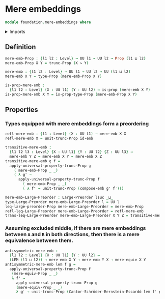 # Mere embeddings

```agda
module foundation.mere-embeddings where
```

<details><summary>Imports</summary>

```agda
open import foundation.cantor-schroder-bernstein-escardo
open import foundation.embeddings
open import foundation.law-of-excluded-middle
open import foundation.mere-equivalences
open import foundation.propositional-truncations

open import foundation-core.propositions
open import foundation-core.universe-levels

open import order-theory.large-preorders
```

</details>

## Definition

```agda
mere-emb-Prop : {l1 l2 : Level} → UU l1 → UU l2 → Prop (l1 ⊔ l2)
mere-emb-Prop X Y = trunc-Prop (X ↪ Y)

mere-emb : {l1 l2 : Level} → UU l1 → UU l2 → UU (l1 ⊔ l2)
mere-emb X Y = type-Prop (mere-emb-Prop X Y)

is-prop-mere-emb :
  {l1 l2 : Level} (X : UU l1) (Y : UU l2) → is-prop (mere-emb X Y)
is-prop-mere-emb X Y = is-prop-type-Prop (mere-emb-Prop X Y)
```

## Properties

### Types equipped with mere embeddings form a preordering

```agda
refl-mere-emb : {l1 : Level} (X : UU l1) → mere-emb X X
refl-mere-emb X = unit-trunc-Prop id-emb

transitive-mere-emb :
  {l1 l2 l3 : Level} {X : UU l1} {Y : UU l2} {Z : UU l3} →
  mere-emb Y Z → mere-emb X Y → mere-emb X Z
transitive-mere-emb g f =
  apply-universal-property-trunc-Prop g
    ( mere-emb-Prop _ _)
    ( λ g' →
      apply-universal-property-trunc-Prop f
        ( mere-emb-Prop _ _)
        ( λ f' → unit-trunc-Prop (compose-emb g' f')))

mere-emb-Large-Preorder : Large-Preorder lsuc _⊔_
type-Large-Preorder mere-emb-Large-Preorder l = UU l
leq-large-preorder-Prop mere-emb-Large-Preorder = mere-emb-Prop
refl-leq-Large-Preorder mere-emb-Large-Preorder = refl-mere-emb
trans-leq-Large-Preorder mere-emb-Large-Preorder X Y Z = transitive-mere-emb
```

### Assuming excluded middle, if there are mere embeddings between `A` and `B` in both directions, then there is a mere equivalence between them.

```agda
antisymmetric-mere-emb :
  {l1 l2 : Level} {X : UU l1} {Y : UU l2} →
  (LEM (l1 ⊔ l2)) → mere-emb X Y → mere-emb Y X → mere-equiv X Y
antisymmetric-mere-emb lem f g =
  apply-universal-property-trunc-Prop f
   (mere-equiv-Prop _ _)
   λ f' →
     apply-universal-property-trunc-Prop g
     (mere-equiv-Prop _ _)
     λ g' → unit-trunc-Prop (Cantor-Schröder-Bernstein-Escardó lem f' g')
```
